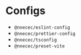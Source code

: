 # Configs

- `@nnecec/eslint-config`
- `@nnecec/prettier-config`
- `@nnecec/tsconfig`
- `@nnecec/preset-vite`
